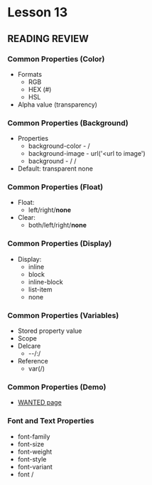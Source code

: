 # Lesson 13
    
## READING REVIEW

### Common Properties (Color)

* Formats
    * RGB
    * HEX (#)
    * HSL
* Alpha value (transparency)

### Common Properties (Background)

* Properties
    * background-color - /<named color or specific color/>
    * background-image - url('<url to image')
    * background - /<color/> /<image/>
* Default: transparent none

### Common Properties (Float)

* Float:
    * left/right/**none**
* Clear:
    * both/left/right/**none**

### Common Properties (Display)

* Display:
    * inline
    * block
    * inline-block
    * list-item
    * none

### Common Properties (Variables)

* Stored property value
* Scope
* Delcare
    * --/<variable name/>:/<value/>
* Reference
    * var(/<variable name/>)

### Common Properties (Demo)

* [WANTED page](https://sanchez-s.github.io/bacs200/wanted.html)

### Font and Text Properties

* font-family
* font-size
* font-weight
* font-style
* font-variant
* font /<style/> /<variant/> /<weight/> /<size/> /<family/>

## In-Class Activity

### Activites

* Finish Project 6
* Experiment
    * Advanced Selectors
    * Creating and linking stylesheets
* Start Project 7
